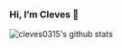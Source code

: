 ### Hi, I’m Cleves 👋

<img align="left" src="https://github-readme-stats.vercel.app/api?username=cleves0315&show_icons=true&icon_color=0366d6&bg_color=ffffff&hide_title=true&hide=contribs&include_all_commits=true" alt="cleves0315's github stats"/>

<!--
**cleves0315/cleves0315** is a ✨ _special_ ✨ repository because its `README.md` (this file) appears on your GitHub profile.

Here are some ideas to get you started:

- 🔭 I’m currently working on ...
- 🌱 I’m currently learning ...
- 👯 I’m looking to collaborate on ...
- 🤔 I’m looking for help with ...
- 💬 Ask me about ...
- 📫 How to reach me: ...
- 😄 Pronouns: ...
- ⚡ Fun fact: ...
-->
